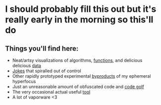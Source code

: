 # I should probably fill this out but it's really early in the morning so this'll do

## Things you'll find here:
- Neat/artsy visualizations of algorithms, [functions](https://github.com/pyroan/GravMap), and delicious delicious [data](https://github.com/Pyroan/AdventOfCode2021#visualizations)
- [Jokes](https://github.com/pyroan/Unilang) that spiralled out of control
- Other rapidly prototyped experimental [byproducts](https://github.com/Pyroan/stringtheory) of my ephemeral hyperfocus
- Just an unreasonable amount of obfuscated code and [code golf](https://github.com/Pyroan/AdventOfCode2022/blob/master/day9/day9golf.py)
- The very occasional actual useful [tool](https://github.com/Pyroan/love-build)
- A lot of vaporware <3
